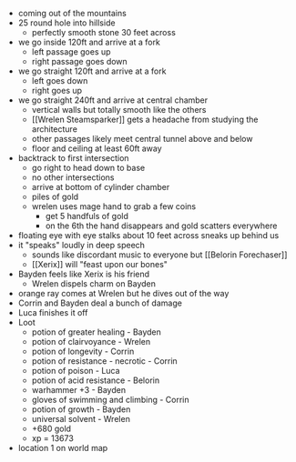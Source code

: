 - coming out of the mountains
- 25 round hole into hillside
	- perfectly smooth stone 30 feet across
- we go inside 120ft and arrive at a fork
	- left passage goes up
	- right passage goes down
- we go straight 120ft and arrive at a fork
	- left goes down
	- right goes up
- we go straight 240ft and arrive at central chamber
	- vertical walls but totally smooth like the others
	- [[Wrelen Steamsparker]] gets a headache from studying the architecture
	- other passages likely meet central tunnel above and below
	- floor and ceiling at least 60ft away
- backtrack to first intersection
	- go right to head down to base
	- no other intersections
	- arrive at bottom of cylinder chamber
	- piles of gold
	- wrelen uses mage hand to grab a few coins
		- get 5 handfuls of gold
		- on the 6th the hand disappears and gold scatters everywhere
- floating eye with eye stalks about 10 feet across sneaks up behind us
- it "speaks" loudly in deep speech
	- sounds like discordant music to everyone but [[Belorin Forechaser]]
	- [[Xerix]] will "feast upon our bones"
- Bayden feels like Xerix is his friend
	- Wrelen dispels charm on Bayden
- orange ray comes at Wrelen but he dives out of the way
- Corrin and Bayden deal a bunch of damage
- Luca finishes it off
- Loot
	- potion of greater healing - Bayden
	- potion of clairvoyance - Wrelen
	- potion of longevity - Corrin
	- potion of resistance - necrotic - Corrin
	- potion of poison - Luca
	- potion of acid resistance - Belorin
	- warhammer +3 - Bayden
	- gloves of swimming and climbing - Corrin
	- potion of growth - Bayden
	- universal solvent - Wrelen
	- +680 gold
	- xp = 13673
- location 1 on world map